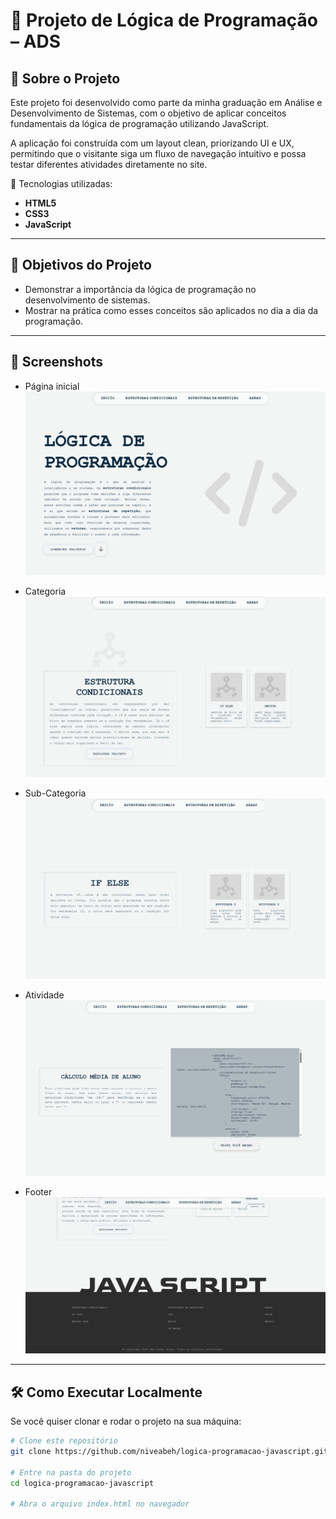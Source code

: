 # 📌 Projeto de Lógica de Programação – ADS  

## 🚀 Sobre o Projeto  
Este projeto foi desenvolvido como parte da minha graduação em Análise e Desenvolvimento de Sistemas, com o objetivo de aplicar conceitos fundamentais da lógica de programação utilizando JavaScript.  

A aplicação foi construída com um layout clean, priorizando UI  e UX, permitindo que o visitante siga um fluxo de navegação intuitivo e possa testar diferentes atividades diretamente no site.  

🔹 Tecnologias utilizadas:  
- **HTML5**  
- **CSS3**  
- **JavaScript**  

---

## 🎯 Objetivos do Projeto  
- Demonstrar a importância da lógica de programação no desenvolvimento de sistemas.  
- Mostrar na prática como esses conceitos são aplicados no dia a dia da programação.  

---

## 📸 Screenshots  
- Página inicial  
  ![Screenshot 1](https://github.com/niveabeh/logica-programacao-javascript/blob/main/assets/img-projeto/hero.png?raw=true)  

- Categoria
  ![Screenshot 2](https://github.com/niveabeh/logica-programacao-javascript/blob/main/assets/img-projeto/categoria.png?raw=true)  

- Sub-Categoria
 ![Screenshot 3](https://github.com/niveabeh/logica-programacao-javascript/blob/main/assets/img-projeto/sub-categoria.png?raw=true)

- Atividade
 ![Screenshot 3](https://github.com/niveabeh/logica-programacao-javascript/blob/main/assets/img-projeto/atividade.png?raw=true)

- Footer
 ![Screenshot 3](https://github.com/niveabeh/logica-programacao-javascript/blob/main/assets/img-projeto/footer.png?raw=true)
---

## 🛠️ Como Executar Localmente  

Se você quiser clonar e rodar o projeto na sua máquina:  

```bash
# Clone este repositório
git clone https://github.com/niveabeh/logica-programacao-javascript.git

# Entre na pasta do projeto
cd logica-programacao-javascript

# Abra o arquivo index.html no navegador

